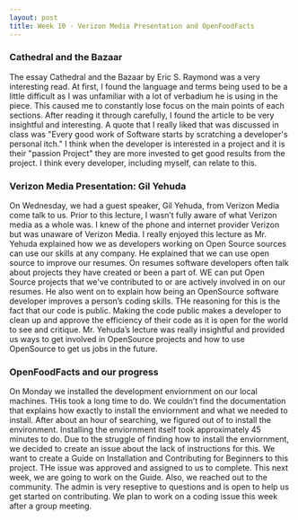 ```yaml
---
layout: post
title: Week 10 - Verizon Media Presentation and OpenFoodFacts
---
```

### Cathedral and the Bazaar
The essay Cathedral and the Bazaar by Eric S. Raymond was a very interesting read. At first, I found the language and terms being used to be a little difficult as I was unfamiliar with a lot of verbadium he is using in the piece. This caused me to constantly lose focus on the main points of each sections. After reading it through carefully, I found the article to be very insightful and interesting. A quote that I really liked that was discussed in class was "Every good work of Software starts by scratching a developer's personal itch." I think when the developer is interested in a project and it is their "passion Project" they are more invested to get good results from the project. I think every developer, including myself, can relate to this.

### Verizon Media Presentation: Gil Yehuda
On Wednesday, we had a guest speaker, Gil Yehuda, from Verizon Media come talk to us. Prior to this lecture, I wasn’t fully aware of what Verizon media as a whole was. I knew of the phone and internet provider Verizon but was unaware of Verizon Media. I really enjoyed this lecture as Mr. Yehuda explained how we as developers working on Open Source sources can use our skills at any company. He explained that we can use open source to improve our resumes. On resumes software developers often talk about projects they have created or been a part of. WE can put Open Source projects that we've contributed to or are actively involved in on our resumes. He also went on to explain how being an OpenSource software developer improves a person’s coding skills. THe reasoning for this is the fact that our code is public. Making the code public makes a developer to clean up and approve the efficiency of their code as it is open for the world to see and critique. Mr. Yehuda’s lecture was really insightful and provided us ways to get involved in OpenSource projects and how to use OpenSource to get us jobs in the future. 

### OpenFoodFacts and our progress
On Monday we installed the development enviornment on our local machines. THis took a long time to do. We couldn’t find the documentation that explains how exactly to install the enviornment and what we needed to install. After about an hour of searching, we figured out of to install the environment. Installing the enviornment itself took approximately 45 minutes to do. Due to the struggle of finding how to install the enviornment, we decided to create an issue about the lack of instructions for this. We want to create a Guide on Installation and Contributing for Beginners to this project. THe issue was approved and assigned to us to complete. This next week, we are going to work on the Guide. Also, we reached out to the community. The admin is very reseptive to questions and is open to help us get started on contributing. We plan to work on a coding issue this week after a group meeting. 


